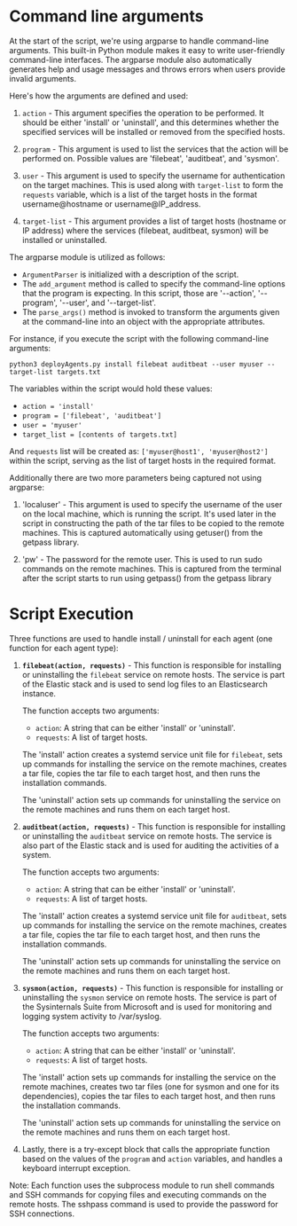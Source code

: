 # Command line arguments

At the start of the script, we're using argparse to handle command-line arguments. This built-in Python module makes it easy to write user-friendly command-line interfaces. The argparse module also automatically generates help and usage messages and throws errors when users provide invalid arguments.

Here's how the arguments are defined and used:

1. `action` - This argument specifies the operation to be performed. It should be either 'install' or 'uninstall', and this determines whether the specified services will be installed or removed from the specified hosts.

2. `program` - This argument is used to list the services that the action will be performed on. Possible values are 'filebeat', 'auditbeat', and 'sysmon'. 

3. `user` - This argument is used to specify the username for authentication on the target machines. This is used along with `target-list` to form the `requests` variable, which is a list of the target hosts in the format username@hostname or username@IP_address.

4. `target-list` - This argument provides a list of target hosts (hostname or IP address) where the services (filebeat, auditbeat, sysmon) will be installed or uninstalled.

The argparse module is utilized as follows:

- `ArgumentParser` is initialized with a description of the script.
- The `add_argument` method is called to specify the command-line options that the program is expecting. In this script, those are '--action', '--program', '--user', and '--target-list'.
- The `parse_args()` method is invoked to transform the arguments given at the command-line into an object with the appropriate attributes.

For instance, if you execute the script with the following command-line arguments:
```
python3 deployAgents.py install filebeat auditbeat --user myuser --target-list targets.txt
```
The variables within the script would hold these values:
- `action = 'install'`
- `program = ['filebeat', 'auditbeat']`
- `user = 'myuser'`
- `target_list = [contents of targets.txt]`

And `requests` list will be created as: `['myuser@host1', 'myuser@host2']` within the script, serving as the list of target hosts in the required format.

Additionally there are two more parameters being captured not using argparse:

1. 'localuser' - This argument is used to specify the username of the user on the local machine, which is running the script. It's used later in the script in constructing the path of the tar files to be copied to the remote machines.
                 This is captured automatically using getuser() from the getpass library.
               
2. 'pw' - The password for the remote user. This is used to run sudo commands on the remote machines.
          This is captured from the terminal after the script starts to run using getpass() from the getpass library
          
# Script Execution

Three functions are used to handle install / uninstall for each agent (one function for each agent type):

1. **`filebeat(action, requests)`** - This function is responsible for installing or uninstalling the `filebeat` service on remote hosts. The service is part of the Elastic stack and is used to send log files to an Elasticsearch instance.

    The function accepts two arguments:
    - `action`: A string that can be either 'install' or 'uninstall'.
    - `requests`: A list of target hosts.

    The 'install' action creates a systemd service unit file for `filebeat`, sets up commands for installing the service on the remote machines, creates a tar file, copies the tar file to each target host, and then runs the installation commands.

    The 'uninstall' action sets up commands for uninstalling the service on the remote machines and runs them on each target host.

2. **`auditbeat(action, requests)`** - This function is responsible for installing or uninstalling the `auditbeat` service on remote hosts. The service is also part of the Elastic stack and is used for auditing the activities of a system.

    The function accepts two arguments:
    - `action`: A string that can be either 'install' or 'uninstall'.
    - `requests`: A list of target hosts.

    The 'install' action creates a systemd service unit file for `auditbeat`, sets up commands for installing the service on the remote machines, creates a tar file, copies the tar file to each target host, and then runs the installation commands.

    The 'uninstall' action sets up commands for uninstalling the service on the remote machines and runs them on each target host.

3. **`sysmon(action, requests)`** - This function is responsible for installing or uninstalling the `sysmon` service on remote hosts. The service is part of the Sysinternals Suite from Microsoft and is used for monitoring and logging system activity to /var/syslog.

    The function accepts two arguments:
    - `action`: A string that can be either 'install' or 'uninstall'.
    - `requests`: A list of target hosts.

    The 'install' action sets up commands for installing the service on the remote machines, creates two tar files (one for sysmon and one for its dependencies), copies the tar files to each target host, and then runs the installation commands.

    The 'uninstall' action sets up commands for uninstalling the service on the remote machines and runs them on each target host.

4. Lastly, there is a try-except block that calls the appropriate function based on the values of the `program` and `action` variables, and handles a keyboard interrupt exception.

Note: Each function uses the subprocess module to run shell commands and SSH commands for copying files and executing commands on the remote hosts. The sshpass command is used to provide the password for SSH connections.
